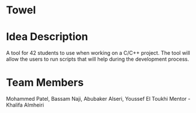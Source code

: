 # Towel

# Idea Description
A tool for 42 students to use when working on a C/C++ project. The tool will allow the users to run scripts that will help during the development process.

# Team Members
Mohammed Patel, Bassam Naji, Abubaker Alseri, Youssef El Toukhi 
Mentor - Khalifa Almheiri
